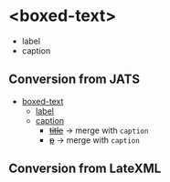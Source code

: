 # &lt;boxed-text>
* label
* caption

## Conversion from JATS
* [boxed-text](https://jats.nlm.nih.gov/archiving/tag-library/1.1d1/n-i950.html)
    * [label](https://jats.nlm.nih.gov/archiving/tag-library/1.1d1/n-sqf0.html)
    * [caption](https://jats.nlm.nih.gov/archiving/tag-library/1.1d1/n-d580.html)
        * ~~[title](https://jats.nlm.nih.gov/archiving/tag-library/1.1d1/n-7fz0.html)~~ → merge with `caption`
        * ~~[p](https://jats.nlm.nih.gov/archiving/tag-library/1.1d1/n-7xd0.html)~~ → merge with `caption`

## Conversion from LateXML
